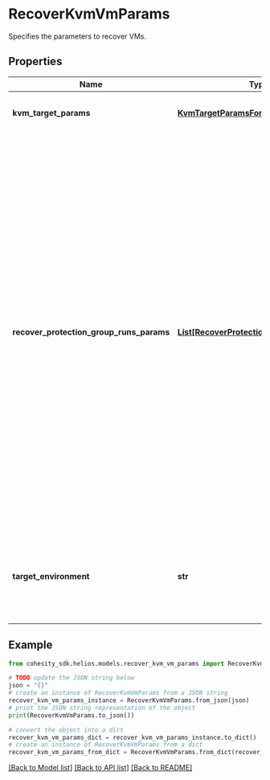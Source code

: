 # RecoverKvmVmParams

Specifies the parameters to recover VMs.

## Properties

Name | Type | Description | Notes
------------ | ------------- | ------------- | -------------
**kvm_target_params** | [**KvmTargetParamsForRecoverVm**](KvmTargetParamsForRecoverVm.md) | Specifies the params for recovering to a KVM target. | [optional] 
**recover_protection_group_runs_params** | [**List[RecoverProtectionGroupRunParams]**](RecoverProtectionGroupRunParams.md) | Specifies the Protection Group Runs params to recover. All the VM&#39;s that are successfully backed up by specified Runs will be recovered. This can be specified along with individual snapshots of VMs. User has to make sure that specified Object snapshots and Protection Group Runs should not have any intersection. For example, user cannot specify multiple Runs which has same Object or an Object snapshot and a Run which has same Object&#39;s snapshot. | [optional] 
**target_environment** | **str** | Specifies the environment of the recovery target. The corresponding params below must be filled out. | 

## Example

```python
from cohesity_sdk.helios.models.recover_kvm_vm_params import RecoverKvmVmParams

# TODO update the JSON string below
json = "{}"
# create an instance of RecoverKvmVmParams from a JSON string
recover_kvm_vm_params_instance = RecoverKvmVmParams.from_json(json)
# print the JSON string representation of the object
print(RecoverKvmVmParams.to_json())

# convert the object into a dict
recover_kvm_vm_params_dict = recover_kvm_vm_params_instance.to_dict()
# create an instance of RecoverKvmVmParams from a dict
recover_kvm_vm_params_from_dict = RecoverKvmVmParams.from_dict(recover_kvm_vm_params_dict)
```
[[Back to Model list]](../README.md#documentation-for-models) [[Back to API list]](../README.md#documentation-for-api-endpoints) [[Back to README]](../README.md)


